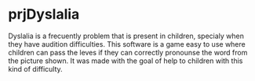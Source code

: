 # prjDyslalia
 Dyslalia is a frecuently problem that is present in children, specialy when they have audition difficulties. This software is a game easy to use where children can pass the leves if they can correctly pronounse the word from the picture shown. It was made with the goal of help to children with this kind of difficulty. 
